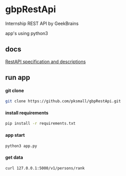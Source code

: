 # gbpRestApi
Internship REST API by GeekBrains 

app's using python3

## docs 
[RestAPI specification and descriptions](https://docs.google.com/document/d/1CG61gS6CEszK0CSh2-it8DcpH5IPVVKa3W6oqnVu3hk/edit?usp=sharing)

## run app 

#### git clone
```bash
git clone https://github.com/pksmall/gbpRestApi.git
```


#### install requirements

```bash
pip install -r requirements.txt
```

#### app start
```bash
python3 app.py
```

#### get data
```bash
curl 127.0.0.1:5000/v1/persons/rank
```
